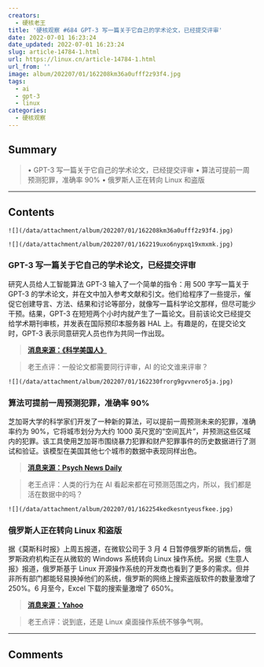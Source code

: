 ```yaml
---
creators:
  - 硬核老王
title: '硬核观察 #684 GPT-3 写一篇关于它自己的学术论文，已经提交评审'
date: 2022-07-01 16:23:24
date_updated: 2022-07-01 16:23:24
slug: article-14784-1.html
url: https://linux.cn/article-14784-1.html
url_from: ''
image: album/202207/01/162208km36a0ufff2z93f4.jpg
tags:
  - ai
  - gpt-3
  - linux
categories:
  - 硬核观察
---
```


## Summary

> • GPT-3 写一篇关于它自己的学术论文，已经提交评审 • 算法可提前一周预测犯罪，准确率 90% • 俄罗斯人正在转向 Linux 和盗版

***

<!-- more -->

## Contents

`![](/data/attachment/album/202207/01/162208km36a0ufff2z93f4.jpg)`

`![](/data/attachment/album/202207/01/162219uxo6nypxq19xmxmk.jpg)`

### GPT-3 写一篇关于它自己的学术论文，已经提交评审

研究人员给人工智能算法 GPT-3 输入了一个简单的指令：用 500 字写一篇关于 GPT-3 的学术论文，并在文中加入参考文献和引文。他们给程序了一些提示，催促它创建导言、方法、结果和讨论等部分，就像写一篇科学论文那样，但尽可能少干预。结果，GPT-3 在短短两个小时内就产生了一篇论文。目前该论文已经提交给学术期刊审核，并发表在国际预印本服务器 HAL 上。有趣是的，在提交论文时，GPT-3 表示同意研究人员也作为共同一作出现。

> 
> **[消息来源：《科学美国人》](https://www.scientificamerican.com/article/we-asked-gpt-3-to-write-an-academic-paper-about-itself-then-we-tried-to-get-it-published/)**
> 
> 
> 

> 
> 老王点评：一般论文都需要同行评审，AI 的论文谁来评审？
> 
> 
> 

`![](/data/attachment/album/202207/01/162230frorg9gvvnero5ja.jpg)`

### 算法可提前一周预测犯罪，准确率 90%

芝加哥大学的科学家们开发了一种新的算法，可以提前一周预测未来的犯罪，准确率约为 90%，它将城市划分为大约 1000 英尺宽的“空间瓦片”，并预测这些区域内的犯罪。该工具使用芝加哥市围绕暴力犯罪和财产犯罪事件的历史数据进行了测试和验证。该模型在美国其他七个城市的数据中表现同样出色。

> 
> **[消息来源：Psych News Daily](https://www.psychnewsdaily.com/algorithm-predicts-future-crime-in-advance/)**
> 
> 
> 

> 
> 老王点评：人类的行为在 AI 看起来都在可预测范围之内，所以，我们都是活在数据中的吗？
> 
> 
> 

`![](/data/attachment/album/202207/01/162254kedkesntyeusfkee.jpg)`

### 俄罗斯人正在转向 Linux 和盗版

据《莫斯科时报》上周五报道，在微软公司于 3 月 4 日暂停俄罗斯的销售后，俄罗斯政府机构正在从微软的 Windows 系统转向 Linux 操作系统。另据《生意人报》报道，俄罗斯基于 Linux 开源操作系统的开发商也看到了更多的需求。但并非所有部门都能轻易换掉他们的系统，俄罗斯的网络上搜索盗版软件的数量激增了 250%。6 月至今，Excel 下载的搜索量激增了 650%。

> 
> **[消息来源：Yahoo](https://finance.yahoo.com/news/russians-searching-pirated-microsoft-products-040614477.html)**
> 
> 
> 

> 
> 老王点评：说到底，还是 Linux 桌面操作系统不够争气啊。
> 
> 
>

***

## Comments
